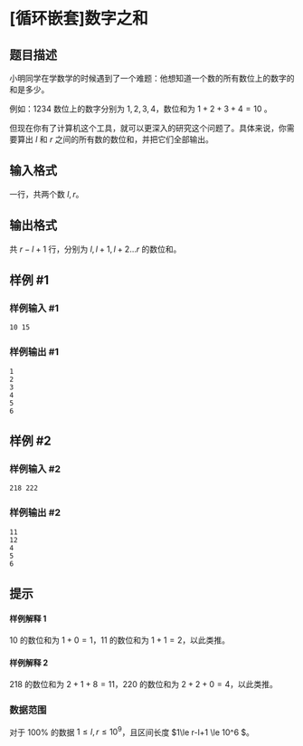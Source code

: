 # [循环嵌套]数字之和

## 题目描述

小明同学在学数学的时候遇到了一个难题：他想知道一个数的所有数位上的数字的和是多少。

例如：$1234$ 数位上的数字分别为 $1,2,3,4$，数位和为 $1+2+3+4=10$ 。

但现在你有了计算机这个工具，就可以更深入的研究这个问题了。具体来说，你需要算出 $l$ 和 $r$ 之间的所有数的数位和，并把它们全部输出。

## 输入格式

一行，共两个数 $l,r$。

## 输出格式

共 $r-l+1$ 行，分别为 $l,l+1,l+2\dots r$ 的数位和。

## 样例 #1

### 样例输入 #1

```
10 15
```

### 样例输出 #1

```
1
2
3
4
5
6
```

## 样例 #2

### 样例输入 #2

```
218 222
```

### 样例输出 #2

```
11
12
4
5
6
```

## 提示

#### 样例解释 1

$10$ 的数位和为 $1+0=1$，$11$ 的数位和为 $1+1=2$，以此类推。

#### 样例解释 2

$218$ 的数位和为 $2+1+8=11$，$220$ 的数位和为 $2+2+0=4$，以此类推。

### 数据范围

对于 $100\%$ 的数据 $1\le l,r\le 10^9$，且区间长度 $1\le r-l+1 \le 10^6 $。